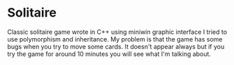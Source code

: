 # Solitaire
Classic solitaire game wrote in C++ using miniwin graphic interface
I tried to use polymorphism and inheritance. My problem is that the game has some bugs when you try to move some cards. It doesn't appear always but if you try the game for around 10 minutes you will see what I'm talking about.
